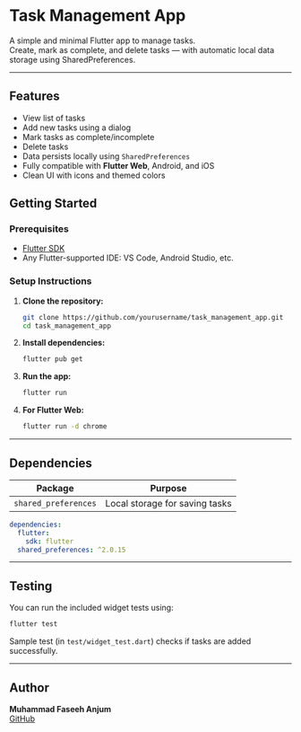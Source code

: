 #  Task Management App

A simple and minimal Flutter app to manage tasks.  
Create, mark as complete, and delete tasks — with automatic local data storage using SharedPreferences.

---

##  Features

-  View list of tasks
-  Add new tasks using a dialog
-  Mark tasks as complete/incomplete
-  Delete tasks
-  Data persists locally using `SharedPreferences`
-  Fully compatible with **Flutter Web**, Android, and iOS
-  Clean UI with icons and themed colors



##  Getting Started

### Prerequisites

- [Flutter SDK](https://docs.flutter.dev/get-started/install)
- Any Flutter-supported IDE: VS Code, Android Studio, etc.

### Setup Instructions

1. **Clone the repository:**
   ```bash
   git clone https://github.com/yourusername/task_management_app.git
   cd task_management_app
   ```

2. **Install dependencies:**
   ```bash
   flutter pub get
   ```

3. **Run the app:**
   ```bash
   flutter run
   ```

4. **For Flutter Web:**
   ```bash
   flutter run -d chrome
   ```

---

##  Dependencies

| Package | Purpose |
|--------|---------|
| `shared_preferences` | Local storage for saving tasks |

```yaml
dependencies:
  flutter:
    sdk: flutter
  shared_preferences: ^2.0.15
```

---

##  Testing

You can run the included widget tests using:

```bash
flutter test
```

Sample test (in `test/widget_test.dart`) checks if tasks are added successfully.

---

##  Author

**Muhammad Faseeh Anjum**  
[GitHub](https://github.com/FaseehAnjum)


